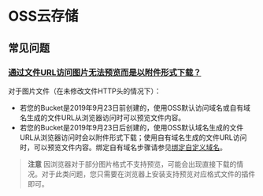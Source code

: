 # OSS云存储



## 常见问题

### [通过文件URL访问图片无法预览而是以附件形式下载？](https://help.aliyun.com/document_detail/142631.html)

对于图片文件（在未修改文件HTTP头的情况下）： 

- 若您的Bucket是2019年9月23日前创建的，使用OSS默认访问域名或自有域名生成的文件URL从浏览器访问时可以预览文件内容。
- 若您的Bucket是2019年9月23日后创建的，使用OSS默认域名生成的文件URL从浏览器访问时会以附件形式下载；使用自有域名生成的文件URL访问时，可以预览文件内容。绑定自有域名步骤请参见[绑定自定义域名](https://help.aliyun.com/document_detail/31902.htm#concept-ozw-m2r-5fb)。

> **注意** 因浏览器对于部分图片格式不支持预览，可能会出现直接下载的情况。对于此类问题，您只需要在浏览器上安装支持预览对应格式文件的插件即可。
